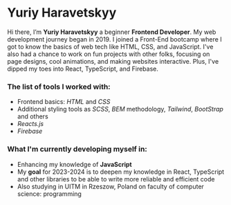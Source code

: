 # Yuriy Haravetskyy

Hi there, I’m **Yuriy Haravetskyy** a beginner **Frontend Developer**. My web development journey began in 2019. I joined a Front-End bootcamp where I got to know the basics of web tech like HTML, CSS, and JavaScript. I've also had a chance to work on fun projects with other folks, focusing on page designs, cool animations, and making websites interactive. Plus, I've dipped my toes into React, TypeScript, and Firebase.

### The list of tools I worked with:

- Frontend basics: _HTML_ and _CSS_
- Additional styling tools as _SCSS_, _BEM_ methodology, _Tailwind_, _BootStrap_ and others
- _Reacts.js_
- _Firebase_

### What I'm currently developing myself in:

- Enhancing my knowledge of **JavaScript**
- My **goal** for 2023-2024 is to deepen my knowledge in React, TypeScript and other libraries to be able to write more reliable and efficient code
- Also studying in UITM in Rzeszow, Poland on faculty of computer science: programming

